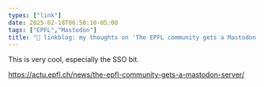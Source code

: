 ```yaml
---
types: ["link"]
date: 2025-02-18T06:58:10-05:00
tags: ["EPFL","Mastodon"]
title: "🔗 linkblog: my thoughts on 'The EPFL community gets a Mastodon server'"
---
```

This is very cool, especially the SSO bit.

https://actu.epfl.ch/news/the-epfl-community-gets-a-mastodon-server/
